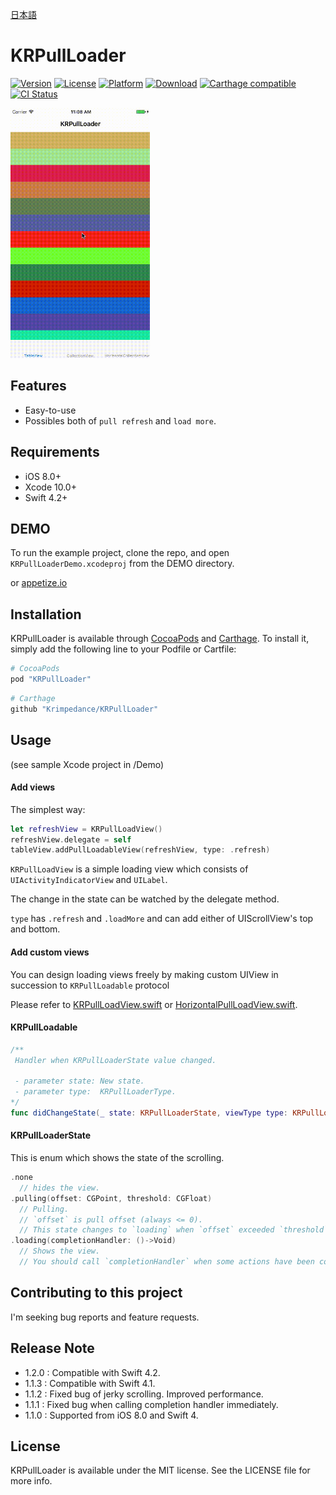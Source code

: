 [日本語](./README_Ja.md)

# KRPullLoader

[![Version](https://img.shields.io/cocoapods/v/KRPullLoader.svg?style=flat)](http://cocoapods.org/pods/KRPullLoader)
[![License](https://img.shields.io/cocoapods/l/KRPullLoader.svg?style=flat)](http://cocoapods.org/pods/KRPullLoader)
[![Platform](https://img.shields.io/cocoapods/p/KRPullLoader.svg?style=flat)](http://cocoapods.org/pods/KRPullLoader)
[![Download](https://img.shields.io/cocoapods/dt/KRPullLoader.svg?style=flat)](http://cocoapods.org/pods/KRPullLoader)
[![Carthage compatible](https://img.shields.io/badge/Carthage-compatible-4BC51D.svg?style=flat)](https://github.com/Carthage/Carthage)
[![CI Status](http://img.shields.io/travis/krimpedance/KRPullLoader.svg?style=flat)](https://travis-ci.org/krimpedance/KRPullLoader)

<img src="https://github.com/krimpedance/Resources/blob/master/KRPullLoader/demo.gif" height=400>

## Features
- Easy-to-use
- Possibles both of `pull refresh` and `load more`.

## Requirements
- iOS 8.0+
- Xcode 10.0+
- Swift 4.2+

## DEMO
To run the example project, clone the repo, and open `KRPullLoaderDemo.xcodeproj` from the DEMO directory.

or [appetize.io](https://appetize.io/app/d17hjrvt0fm9mfg2crmqbu4qx4)

## Installation
KRPullLoader is available through [CocoaPods](http://cocoapods.org) and [Carthage](https://github.com/Carthage/Carthage).
To install it, simply add the following line to your Podfile or Cartfile:

```ruby
# CocoaPods
pod "KRPullLoader"
```

```ruby
# Carthage
github "Krimpedance/KRPullLoader"
```

## Usage
(see sample Xcode project in /Demo)

#### Add views

The simplest way:

```swift
let refreshView = KRPullLoadView()
refreshView.delegate = self
tableView.addPullLoadableView(refreshView, type: .refresh)
```

`KRPullLoadView` is a simple loading view which consists of `UIActivityIndicatorView` and `UILabel`.

The change in the state can be watched by the delegate method.

`type` has `.refresh` and `.loadMore` and can add either of UIScrollView's top and bottom.

#### Add custom views

You can design loading views freely by making custom UIView in succession to `KRPullLoadable` protocol

Please refer to [KRPullLoadView.swift](./KRPullLoader/Classes/KRPullLoadView.swift) or [HorizontalPullLoadView.swift](./DEMO/KRPullLoaderDemo/HorizontalPullLoadView.swift).

#### KRPullLoadable

```swift
/**
 Handler when KRPullLoaderState value changed.

 - parameter state: New state.
 - parameter type:  KRPullLoaderType.
*/
func didChangeState(_ state: KRPullLoaderState, viewType type: KRPullLoaderType)
```

#### KRPullLoaderState

This is enum which shows the state of the scrolling.

```swift
.none
  // hides the view.
.pulling(offset: CGPoint, threshold: CGFloat)
  // Pulling.
  // `offset` is pull offset (always <= 0).
  // This state changes to `loading` when `offset` exceeded `threshold`.
.loading(completionHandler: ()->Void)
  // Shows the view.
  // You should call `completionHandler` when some actions have been completed.
```

## Contributing to this project
I'm seeking bug reports and feature requests.

## Release Note
- 1.2.0 : Compatible with Swift 4.2.
- 1.1.3 : Compatible with Swift 4.1.
- 1.1.2 : Fixed bug of jerky scrolling. Improved performance.
- 1.1.1 : Fixed bug when calling completion handler immediately.
- 1.1.0 : Supported from iOS 8.0 and Swift 4.

## License
KRPullLoader is available under the MIT license. See the LICENSE file for more info.
